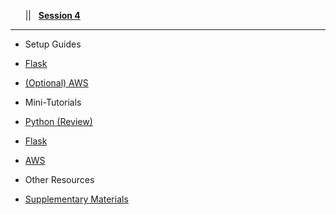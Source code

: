 <!-- docs/_sidebar.md -->

&nbsp;&nbsp;&nbsp;<a href="#/?id=demystifying-programming-dp"><i class="fas fa-home"></i></a>&nbsp;&nbsp;&nbsp;||&nbsp;&nbsp;&nbsp;<a href="#/session4/session4"><span class="fa-stack"><strong class="fa-stack-xs">Session&nbsp;4</strong></span></a><hr>


* Setup Guides  
* [Flask](/session4/setup_flask.md)
* [(Optional) AWS](/session4/setup_aws.md)


* Mini-Tutorials 
* [Python (Review)](/session3/tutorial_python_partII.md)
* [Flask](/session4/tutorial_flask.md)
* [AWS](/session4/tutorial_aws.md)


* Other Resources  

* [Supplementary Materials](/session4/supplementary_materials.md)